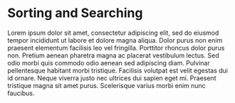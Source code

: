 # Sorting and Searching

Lorem ipsum dolor sit amet, consectetur adipiscing elit, sed do eiusmod tempor incididunt ut labore et dolore magna aliqua. Dolor purus non enim praesent elementum facilisis leo vel fringilla. Porttitor rhoncus dolor purus non. Pretium aenean pharetra magna ac placerat vestibulum lectus. Sed odio morbi quis commodo odio aenean sed adipiscing diam. Pulvinar pellentesque habitant morbi tristique. Facilisis volutpat est velit egestas dui id ornare. Neque viverra justo nec ultrices dui sapien eget mi. Praesent tristique magna sit amet purus. Scelerisque varius morbi enim nunc faucibus.
